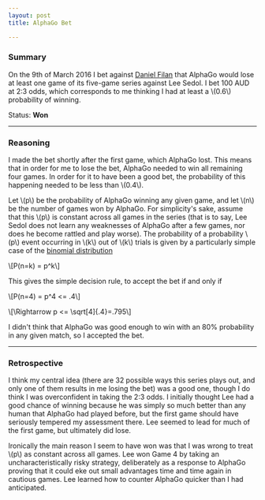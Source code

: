 ```yaml
---
layout: post
title: AlphaGo Bet

---
```

### Summary

On the 9th of March 2016 I bet against [Daniel Filan](http://danielfilan.com/) that AlphaGo would lose at least one game of its five-game series against Lee Sedol. I bet 100 AUD at 2:3 odds, which corresponds to me thinking I had at least a \\(0.6\\) probability of winning.

Status: **Won**

***

### Reasoning

I made the bet shortly after the first game, which AlphaGo lost. This means that in order for me to lose the bet, AlphaGo needed to win all remaining four games. In order for it to have been a good bet, the probability of this happening needed to be less than \\(0.4\\).

Let \\(p\\) be the probability of AlphaGo winning any given game, and let \\(n\\) be the number of games won by AlphaGo. For simplicity's sake, assume that this \\(p\\) is constant across all games in the series (that is to say, Lee Sedol does not learn any weaknesses of AlphaGo after a few games, nor does he become rattled and play worse). The probability of a probability \\(p\\) event occurring in \\(k\\) out of \\(k\\) trials is given by a particularly simple case of the [binomial distribution](http://mathworld.wolfram.com/BinomialDistribution.html)

\\\[P(n=k) = p^k\\\]

This gives the simple decision rule, to accept the bet if and only if

\\\[P(n=4) = p^4 <= .4\\\]

\\\[\\Rightarrow p <= \\sqrt\[4\]{.4}=.795\\\]

I didn't think that AlphaGo was good enough to win with an 80% probability in any given match, so I accepted the bet.

***

### Retrospective

I think my central idea (there are 32 possible ways this series plays out, and only one of them results in me losing the bet) was a good one, though I do think I was overconfident in taking the 2:3 odds. I initially thought Lee had a good chance of winning because he was simply so much better than any human that AlphaGo had played before, but the first game should have seriously tempered my assessment there. Lee seemed to lead for much of the first game, but ultimately did lose.

Ironically the main reason I seem to have won was that I was wrong to treat \\(p\\) as constant across all games. Lee won Game 4 by taking an uncharacteristically risky strategy, deliberately as a response to AlphaGo proving that it could eke out small advantages time and time again in cautious games. Lee learned how to counter AlphaGo quicker than I had anticipated.